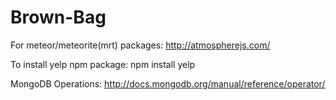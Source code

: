 Brown-Bag
=========

For meteor/meteorite(mrt) packages: http://atmospherejs.com/

To install yelp npm package: npm install yelp

MongoDB Operations: http://docs.mongodb.org/manual/reference/operator/

